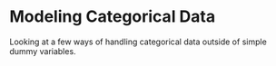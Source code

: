 # Modeling Categorical Data
Looking at a few ways of handling categorical data outside of simple dummy variables.